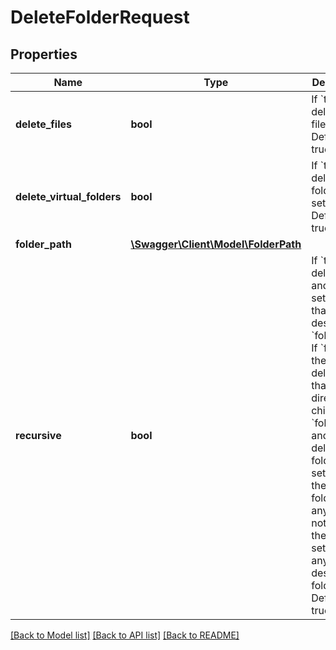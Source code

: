 # DeleteFolderRequest

## Properties
Name | Type | Description | Notes
------------ | ------------- | ------------- | -------------
**delete_files** | **bool** | If &#x60;true&#x60; then deletes files.  Default: true | [optional] 
**delete_virtual_folders** | **bool** | If &#x60;true&#x60; then deletes folder settings.  Default: true | [optional] 
**folder_path** | [**\Swagger\Client\Model\FolderPath**](FolderPath.md) |  | 
**recursive** | **bool** | If &#x60;true&#x60; then deletes files and folder settings that descend &#x60;folderPath&#x60;.  If &#x60;false&#x60; then only deletes files that are direct children of &#x60;folderPath&#x60; and only deletes the folder settings of the current folder (if any). Does not delete the folder settings of any child or descendant folders.  Default: true | [optional] 

[[Back to Model list]](../../README.md#documentation-for-models) [[Back to API list]](../../README.md#documentation-for-api-endpoints) [[Back to README]](../../README.md)

